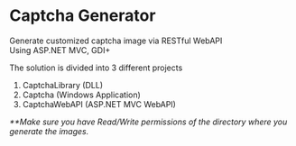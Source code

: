 # Captcha Generator
Generate customized captcha image via RESTful WebAPI <br/>
Using ASP.NET MVC, GDI+<br/>

The solution is divided into 3 different projects<br/> 
1. CaptchaLibrary (DLL)
2. Captcha (Windows Application)
3. CaptchaWebAPI (ASP.NET MVC WebAPI)

<i>**Make sure you have Read/Write permissions of the directory where you generate the images.</i>
